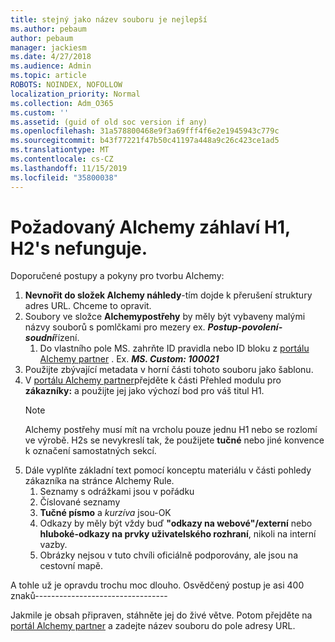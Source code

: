 ```yaml
---
title: stejný jako název souboru je nejlepší
ms.author: pebaum
author: pebaum
manager: jackiesm
ms.date: 4/27/2018
ms.audience: Admin
ms.topic: article
ROBOTS: NOINDEX, NOFOLLOW
localization_priority: Normal
ms.collection: Adm_O365
ms.custom: ''
ms.assetid: (guid of old soc version if any)
ms.openlocfilehash: 31a578800468e9f3a69fff4f6e2e1945943c779c
ms.sourcegitcommit: b43f77221f47b50c41197a448a9c26c423ce1ad5
ms.translationtype: MT
ms.contentlocale: cs-CZ
ms.lasthandoff: 11/15/2019
ms.locfileid: "35800038"
---
```

# <a name="required-alchemy-header-h1-h2s-dont-work"></a>Požadovaný Alchemy záhlaví H1, H2's nefunguje.
Doporučené postupy a pokyny pro tvorbu Alchemy:

1. **Nevnořit do složek Alchemy náhledy**-tím dojde k přerušení struktury adres URL. Chceme to opravit.
1. Soubory ve složce **Alchemypostřehy** by měly být vybaveny malými názvy souborů s pomlčkami pro mezery ex. ***Postup-povolení-soudní***řízení.
    1. Do vlastního pole MS. zahrňte ID pravidla nebo ID bloku z [portálu Alchemy partner](https://alchemyportal.azurewebsites.net) . Ex. ***MS. Custom: 100021***
1. Použijte zbývající metadata v horní části tohoto souboru jako šablonu.
1. V [portálu Alchemy partner](https://alchemyportal.azurewebsites.net)přejděte k části Přehled modulu pro **zákazníky:** a použijte jej jako výchozí bod pro váš titul H1. 
    > [!NOTE]
    > Alchemy postřehy musí mít na vrcholu pouze jednu H1 nebo se rozlomí ve výrobě. H2s se nevykreslí tak, že použijete **tučné** nebo jiné konvence k označení samostatných sekcí.
1. Dále vyplňte základní text pomocí konceptu materiálu v části pohledy zákazníka na stránce Alchemy Rule.
    1. Seznamy s odrážkami jsou v pořádku
    1. Číslované seznamy
    1. **Tučné písmo** a *kurzíva* jsou-OK
    1. Odkazy by měly být vždy buď **"odkazy na webové"/externí** nebo **hluboké-odkazy na prvky uživatelského rozhraní**, nikoli na interní vazby.
    1. Obrázky nejsou v tuto chvíli oficiálně podporovány, ale jsou na cestovní mapě.

A tohle už je opravdu trochu moc dlouho. Osvědčený postup je asi 400 znaků---------------------------------

Jakmile je obsah připraven, stáhněte jej do živé větve. Potom přejděte na [portál Alchemy partner](https://alchemyportal.azurewebsites.net) a zadejte název souboru do pole adresy URL. 